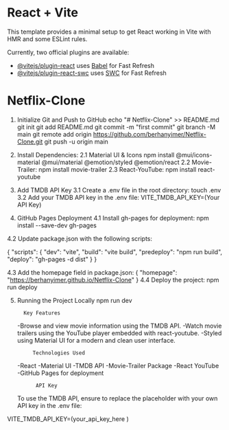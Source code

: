 # React + Vite

This template provides a minimal setup to get React working in Vite with HMR and some ESLint rules.

Currently, two official plugins are available:

- [@vitejs/plugin-react](https://github.com/vitejs/vite-plugin-react/blob/main/packages/plugin-react/README.md) uses [Babel](https://babeljs.io/) for Fast Refresh
- [@vitejs/plugin-react-swc](https://github.com/vitejs/vite-plugin-react-swc) uses [SWC](https://swc.rs/) for Fast Refresh

# Netflix-Clone

1. Initialize Git and Push to GitHub
   echo "# Netflix-Clone" >> README.md
   git init
   git add README.md
   git commit -m "first commit"
   git branch -M main
   git remote add origin https://github.com/berhanyimer/Netflix-Clone.git
   git push -u origin main
2. Install Dependencies:
   2.1 Material UI & Icons
   npm install @mui/icons-material @mui/material @emotion/styled @emotion/react
   2.2 Movie-Trailer:
   npm install movie-trailer
   2.3 React-YouTube:
   npm install react-youtube

3. Add TMDB API Key
   3.1 Create a .env file in the root directory:
   touch .env
   3.2 Add your TMDB API key in the .env file:
   VITE_TMDB_API_KEY=(Your API Key)

4. GitHub Pages Deployment
   4.1 Install gh-pages for deployment:
   npm install --save-dev gh-pages

4.2 Update package.json with the following scripts:

{
"scripts": {
"dev": "vite",
"build": "vite build",
"predeploy": "npm run build",
"deploy": "gh-pages -d dist"
}
}

4.3 Add the homepage field in package.json:
{
"homepage": "https://berhanyimer.github.io/Netflix-Clone"
}
4.4 Deploy the project:
npm run deploy

5.  Running the Project Locally
    npm run dev

          Key Features

    -Browse and view movie information using the TMDB API.
    -Watch movie trailers using the YouTube player embedded with react-youtube.
    -Styled using Material UI for a modern and clean user interface.

             Technologies Used

    -React
    -Material UI
    -TMDB API
    -Movie-Trailer Package
    -React YouTube
    -GitHub Pages for deployment

              API Key

    To use the TMDB API, ensure to replace the placeholder with your own API key in the .env file:

VITE_TMDB_API_KEY=(your_api_key_here
)
